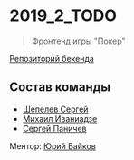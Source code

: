 # 2019_2_TODO
> Фронтенд игры "Покер"

[Репозиторий бекенда](https://github.com/go-park-mail-ru/2019_2_TODO)

## Состав команды
* [Шепелев Сергей](https://github.com/Toringol)
* [Михаил Иваниадзе](https://github.com/MishokkohsiM)
* [Сергей Паничев](https://github.com/Resg)

Ментор: [Юрий Байков](https://github.com/OkciD)

